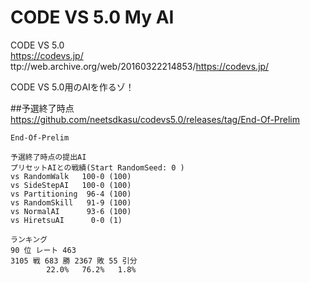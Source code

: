 CODE VS 5.0 My AI
================

CODE VS 5.0  
https://codevs.jp/  
ttp://web.archive.org/web/20160322214853/https://codevs.jp/  
  
CODE VS 5.0用のAIを作るゾ！  


##予選終了時点
https://github.com/neetsdkasu/codevs5.0/releases/tag/End-Of-Prelim
 	
	End-Of-Prelim
	
	予選終了時点の提出AI
	プリセットAIとの戦績(Start RandomSeed: 0 )
	vs RandomWalk   100-0 (100)
	vs SideStepAI   100-0 (100)
	vs Partitioning  96-4 (100)
	vs RandomSkill   91-9 (100)
	vs NormalAI      93-6 (100)
	vs HiretsuAI      0-0 (1)
	
	ランキング
	90 位 レート 463
	3105 戦 683 勝 2367 敗 55 引分
	        22.0%   76.2%   1.8%

